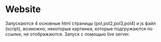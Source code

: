 # Website

Запускаются 4 основные html страницы (pol,pol2,pol3,pol4) и js файл (script), возможно, некоторые картинки, которые подгружаются по ссылке, не отображаются. 
Запуск с помощью live server.

